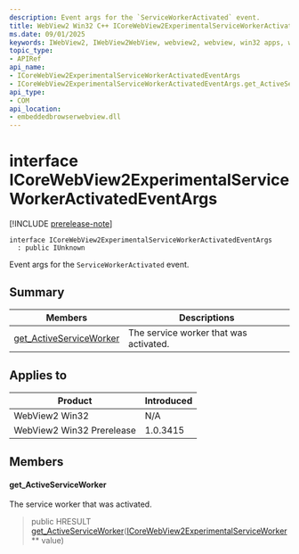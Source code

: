 ```yaml
---
description: Event args for the `ServiceWorkerActivated` event.
title: WebView2 Win32 C++ ICoreWebView2ExperimentalServiceWorkerActivatedEventArgs
ms.date: 09/01/2025
keywords: IWebView2, IWebView2WebView, webview2, webview, win32 apps, win32, edge, ICoreWebView2, ICoreWebView2Controller, browser control, edge html, ICoreWebView2ExperimentalServiceWorkerActivatedEventArgs
topic_type: 
- APIRef
api_name:
- ICoreWebView2ExperimentalServiceWorkerActivatedEventArgs
- ICoreWebView2ExperimentalServiceWorkerActivatedEventArgs.get_ActiveServiceWorker
api_type:
- COM
api_location:
- embeddedbrowserwebview.dll
---
```


# interface ICoreWebView2ExperimentalServiceWorkerActivatedEventArgs

[!INCLUDE [prerelease-note](../includes/prerelease-note.md)]

```
interface ICoreWebView2ExperimentalServiceWorkerActivatedEventArgs
  : public IUnknown
```

Event args for the `ServiceWorkerActivated` event.

## Summary

 Members                        | Descriptions
--------------------------------|---------------------------------------------
[get_ActiveServiceWorker](#get_activeserviceworker) | The service worker that was activated.

## Applies to

Product                         | Introduced
--------------------------------|---------------------------------------------
WebView2 Win32            |    N/A
WebView2 Win32 Prerelease |    1.0.3415

## Members

#### get_ActiveServiceWorker

The service worker that was activated.

> public HRESULT [get_ActiveServiceWorker](#get_activeserviceworker)([ICoreWebView2ExperimentalServiceWorker](icorewebview2experimentalserviceworker.md#icorewebview2experimentalserviceworker) ** value)


